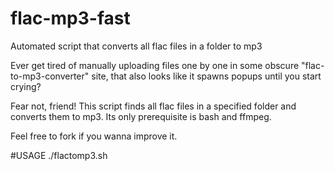 # flac-mp3-fast
Automated script that converts all flac files in a folder to mp3

Ever get tired of manually uploading files one by one in some obscure "flac-to-mp3-converter" site, that also looks like it spawns popups until you start crying?

Fear not, friend! This script finds all flac files in a specified folder and converts them to mp3. Its only prerequisite is bash and ffmpeg.

Feel free to fork if you wanna improve it.

#USAGE
./flactomp3.sh <folderName>
